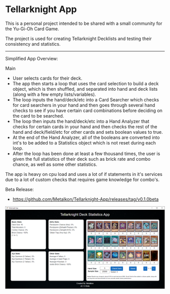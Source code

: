# Tellarknight App
This is a personal project intended to be shared with a small community for the Yu-Gi-Oh Card Game.

The project is used for creating Tellarknight Decklists and testing their consistency and statistics.

-----

Simplified App Overview:

Main
- User selects cards for their deck.
- The app then starts a loop that uses the card selection to build a deck object, which is then shuffled, and separated into hand and deck lists (along with a few empty lists/variables).
- The loop inputs the hand/deck/etc into a Card Searcher which checks for card searchers in your hand and then goes through several hand checks to see if you have certain card combinations before deciding on the card to be searched.
- The loop then inputs the hand/deck/etc into a Hand Analyzer that checks for certain cards in your hand and then checks the rest of the hand and deck/field/etc for other cards and sets boolean values to true.
- At the end of the Hand Analyzer, all of the booleans are converted into int's to be added to a Statistics object which is not reset during each loop.
- After the loop has been done at least a few thousand times, the user is given the full statistics of their deck such as brick rate and combo chance, as well as some other statistics.

The app is heavy on cpu load and uses a lot of if statements in it's services due to a lot of custom checks that requires game knowledge for combo's.

Beta Release:
- https://github.com/Metalkon/Tellarknight-App/releases/tag/v0.1.0beta

![Example Image](tellar_app_window.PNG)

